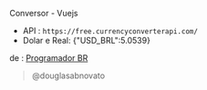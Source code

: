 Conversor - Vuejs
- API : `https://free.currencyconverterapi.com/`
- Dolar e Real: {"USD_BRL":5.0539}

de : [Programador BR](https://www.youtube.com/watch?v=tIEa3MRBpI0)

> @douglasabnovato